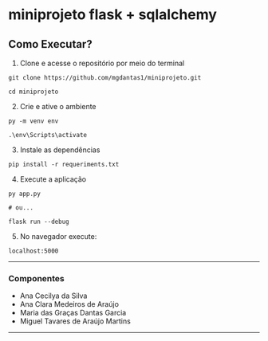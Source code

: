 # miniprojeto flask + sqlalchemy

## Como Executar?

1. Clone e acesse o repositório por meio do terminal
```
git clone https://github.com/mgdantas1/miniprojeto.git

cd miniprojeto
```
2. Crie e ative o ambiente
```
py -m venv env

.\env\Scripts\activate
```
3. Instale as dependências
```
pip install -r requeriments.txt
```
4. Execute a aplicação
```
py app.py

# ou...

flask run --debug
```
5. No navegador execute:
```
localhost:5000
```
---
### Componentes
- Ana Cecilya da Silva
- Ana Clara Medeiros de Araújo
- Maria das Graças Dantas Garcia
- Miguel Tavares de Araújo Martins
---
